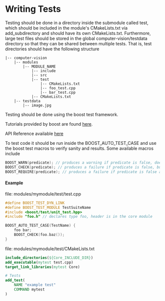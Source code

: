 # Writing Tests

Testing should be done in a directory inside the submodule called test, which should be included in the module's CMakeLists.txt via add_subdirectory and should have its own CMakeLists.txt.
Furthermore, large test files should be stored in the global computer-vision/testdata directory so that they can be shared between multiple tests.
That is, test directories should have the following structure
```
|-- computer-vision
    |-- modules
        |-- MODULE_NAME
            |-- include
            |-- src
            |-- test
                |-- CMakeLists.txt
                |-- foo_test.cpp
                |-- bar_test.cpp
            |-- CMakeLists.txt
    |-- testdata
        |-- image.jpg
```

Testing should be done using the boost test framework.

Tutorials provided by boost are found [here](http://www.boost.org/doc/libs/1_60_0/libs/test/doc/html/boost_test/practical_usage_recommendations/tutorials.html).

API Reference available [here](http://www.boost.org/doc/libs/1_60_0/libs/test/doc/html/boost_test/utf_reference.html)

To test code it should be run inside the BOOST_AUTO_TEST_CASE and use the boost test macros to verify sanity and results.
Some available macros include
```cpp
BOOST_WARN(predicate); // produces a warning if predicate is false, does not cause failures
BOOST_CHECK(predicate); // produces a failure if predicate is false, but continues testing
BOOST_REQUIRE(predicate); // produces a failure if predicate is false and aborts test suite.
```

#### Example
file: modules/mymodule/test/test.cpp
```cpp
#define BOOST_TEST_DYN_LINK
#define BOOST_TEST_MODULE TestSuiteName
#include <boost/test/unit_test.hpp>
#include "foo.h" // declares type foo, header is in the core module

BOOST_AUTO_TEST_CASE(TestName) {
    foo bar;
    BOOST_CHECK(foo.baz());
}
```

file: modules/mymodule/test/CMakeLists.txt
```cmake
include_directories(${Core_INCLUDE_DIR})
add_executable(mytest test.cpp)
target_link_libraries(mytest Core)

# Tests
add_test(
    NAME "example test"
    COMMAND mytest
)
```
